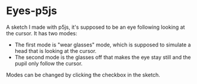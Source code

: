 # Eyes-p5js
A sketch I made with p5js, it's supposed to be an eye following looking at the cursor. It has two modes:
  - The first mode is "wear glasses" mode, which is supposed to simulate a head that is looking at the cursor.
  - The second mode is the glasses off that makes the eye stay still and the pupil only follow the cursor.
  
  Modes can be changed by clicking the checkbox in the sketch.
